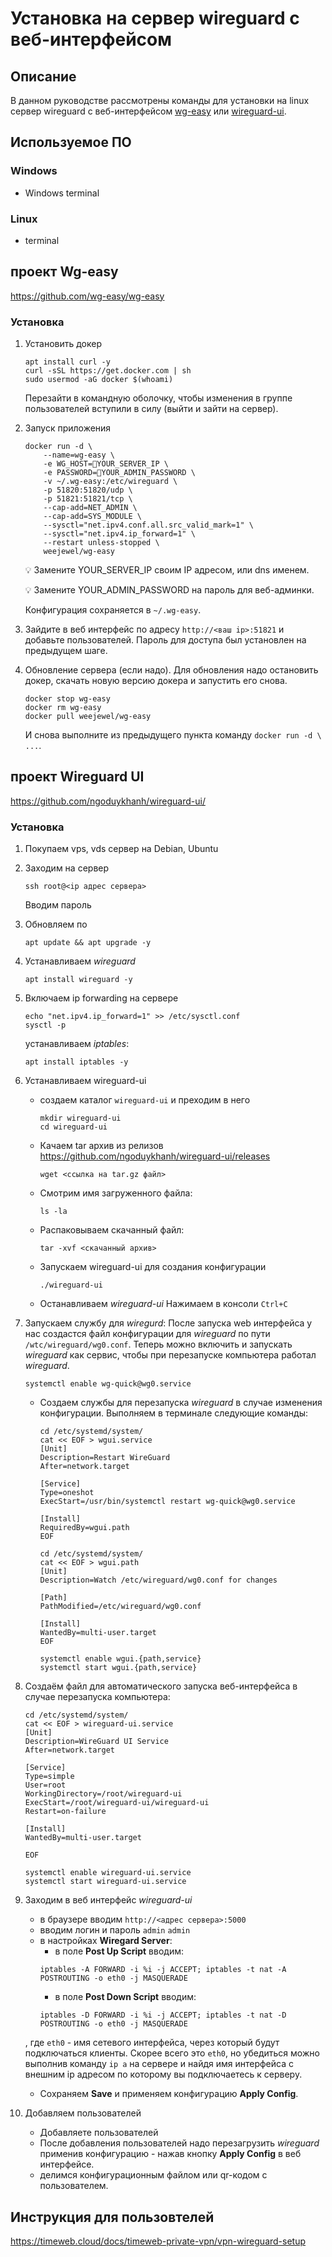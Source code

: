 # Установка на сервер wireguard с веб-интерфейсом

## Описание
В данном руководстве рассмотрены команды для установки на linux сервер wireguard с веб-интерфейсом [wg-easy](https://github.com/wg-easy/wg-easy) или [wireguard-ui](https://github.com/ngoduykhanh/wireguard-ui/).

## Используемое ПО
### Windows
 - Windows terminal
### Linux
 - terminal



## проект Wg-easy
https://github.com/wg-easy/wg-easy
### Установка
1. Установить докер

    ```shell
    apt install curl -y
    curl -sSL https://get.docker.com | sh
    sudo usermod -aG docker $(whoami)
    ```
    Перезайти в командную оболочку, чтобы изменения в группе пользователей вступили в силу (выйти и зайти на сервер).
2. Запуск приложения
    ```shell
    docker run -d \
        --name=wg-easy \
        -e WG_HOST=🚨YOUR_SERVER_IP \
        -e PASSWORD=🚨YOUR_ADMIN_PASSWORD \
        -v ~/.wg-easy:/etc/wireguard \
        -p 51820:51820/udp \
        -p 51821:51821/tcp \
        --cap-add=NET_ADMIN \
        --cap-add=SYS_MODULE \
        --sysctl="net.ipv4.conf.all.src_valid_mark=1" \
        --sysctl="net.ipv4.ip_forward=1" \
        --restart unless-stopped \
        weejewel/wg-easy
    ```
    💡 Замените YOUR_SERVER_IP своим IP адресом, или dns именем.

    💡 Замените YOUR_ADMIN_PASSWORD на пароль для веб-админки.

    Конфигурация сохраняется в `~/.wg-easy`.

3. Зайдите в веб интерфейс по адресу `http://<ваш ip>:51821` и добавьте пользователей. Пароль для доступа был установлен на предыдущем шаге.

4. Обновление сервера (если надо).
Для обновления надо остановить докер, скачать новую версию докера и запустить его снова.

    ```shell
    docker stop wg-easy
    docker rm wg-easy
    docker pull weejewel/wg-easy
    ```

    И снова выполните из предыдущего пункта команду `docker run -d \ ...`.

## проект Wireguard  UI
https://github.com/ngoduykhanh/wireguard-ui/
### Установка
1. Покупаем vps, vds сервер на Debian, Ubuntu
2. Заходим на сервер
    ```shell
    ssh root@<ip адрес сервера>
    ```
    Вводим пароль
3. Обновляем по
    ```shell
    apt update && apt upgrade -y
    ```
4. Устанавливаем _wireguard_
    ```shell
    apt install wireguard -y
    ```
5. Включаем ip forwarding на сервере
    ```shell
    echo "net.ipv4.ip_forward=1" >> /etc/sysctl.conf
    sysctl -p
    ```
    устанавливаем _iptables_:
    ```shell
    apt install iptables -y
    ```

6. Устанавливаем wireguard-ui
    - создаем каталог `wireguard-ui`  и преходим в него
        ```shell
        mkdir wireguard-ui
        cd wireguard-ui
        ```
    - Качаем tar архив из релизов https://github.com/ngoduykhanh/wireguard-ui/releases
        ```sell
        wget <ссылка на tar.gz файл>
        ```
    - Смотрим имя загруженного файла:
        ```shell
        ls -la
        ```
    - Распаковываем скачанный файл:
        ```shell
        tar -xvf <скачанный архив>
        ```

    - Запускаем wireguard-ui для создания конфигурации
        ```shell
        ./wireguard-ui
        ```
    - Останавливаем _wireguard-ui_
        Нажимаем в консоли `Ctrl+C`

7. Запускаем службу для _wiregurd_:
    После запуска web интерфейса у нас создастся файл конфигурации для _wireguard_ по пути `/wtc/wireguard/wg0.conf`. Теперь можно включить и запускать _wireguard_ как сервис, чтобы при перезапуске компьютера работал _wireguard_.
    ```shell
    systemctl enable wg-quick@wg0.service
    ```
    - Создаем службы для перезапуска _wireguard_ в случае изменения конфигурации.
        Выполняем в терминале следующие команды:
        ```shell
        cd /etc/systemd/system/
        cat << EOF > wgui.service
        [Unit]
        Description=Restart WireGuard
        After=network.target

        [Service]
        Type=oneshot
        ExecStart=/usr/bin/systemctl restart wg-quick@wg0.service

        [Install]
        RequiredBy=wgui.path
        EOF
        ```

        ```shell
        cd /etc/systemd/system/
        cat << EOF > wgui.path
        [Unit]
        Description=Watch /etc/wireguard/wg0.conf for changes

        [Path]
        PathModified=/etc/wireguard/wg0.conf

        [Install]
        WantedBy=multi-user.target
        EOF
        ```

        ```shell
        systemctl enable wgui.{path,service}
        systemctl start wgui.{path,service}
        ```

7. Создаём файл для автоматического запуска веб-интерфейса в случае перезапуска компьютера:
    ```shell
    cd /etc/systemd/system/
    cat << EOF > wireguard-ui.service
    [Unit]
    Description=WireGuard UI Service
    After=network.target

    [Service]
    Type=simple
    User=root
    WorkingDirectory=/root/wireguard-ui
    ExecStart=/root/wireguard-ui/wireguard-ui
    Restart=on-failure

    [Install]
    WantedBy=multi-user.target

    EOF
    ```
    ```shell
    systemctl enable wireguard-ui.service
    systemctl start wireguard-ui.service
    ```

9. Заходим в веб интерфейс _wireguard-ui_
    - в браузере вводим `http://<адрес сервера>:5000`
    - вводим логин и пароль `admin` `admin`
    - в настройках __Wiregard Server__:
        - в поле __Post Up Script__ вводим:
        ```shell
        iptables -A FORWARD -i %i -j ACCEPT; iptables -t nat -A POSTROUTING -o eth0 -j MASQUERADE
        ```
        - в поле __Post Down Script__ вводим:
        ```shell
        iptables -D FORWARD -i %i -j ACCEPT; iptables -t nat -D POSTROUTING -o eth0 -j MASQUERADE
        ```
    , где `eth0` - имя сетевого интерфейса, через который будут подключаться клиенты. Скорее всего это `eth0`, но убедиться
    можно выполнив команду `ip a` на сервере и найдя имя интерфейса
    с внешним ip адресом по которому вы подключаетесь к серверу.
    - Сохраняем __Save__ и применяем конфигурацию __Apply Config__.

10. Добавляем пользователей
    - Добавляете пользователей
    - После добавления пользователей надо перезагрузить _wireguard_ применив конфигурацию - нажав кнопку __Apply Config__ в веб интерфейсе.
    - делимся конфигурационным файлом или qr-кодом с пользователем.


## Инструкция для пользовтелей
https://timeweb.cloud/docs/timeweb-private-vpn/vpn-wireguard-setup